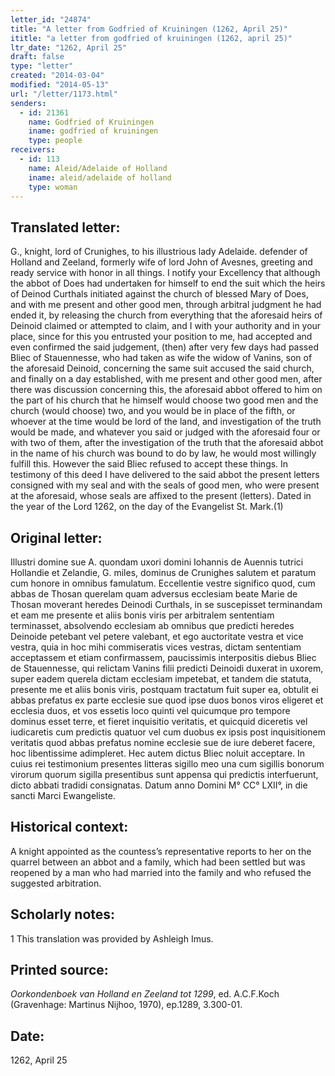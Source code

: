 ```yaml
---
letter_id: "24874"
title: "A letter from Godfried of Kruiningen (1262, April 25)"
ititle: "a letter from godfried of kruiningen (1262, april 25)"
ltr_date: "1262, April 25"
draft: false
type: "letter"
created: "2014-03-04"
modified: "2014-05-13"
url: "/letter/1173.html"
senders:
  - id: 21361
    name: Godfried of Kruiningen
    iname: godfried of kruiningen
    type: people
receivers:
  - id: 113
    name: Aleid/Adelaide of Holland
    iname: aleid/adelaide of holland
    type: woman
---
```

<h2> Translated letter:</h2>G., knight, lord of Crunighes, to his illustrious lady Adelaide. defender of Holland and Zeeland, formerly wife of lord John of Avesnes,  greeting and ready service with honor in all things.
	I notify your Excellency that although the abbot of Does had undertaken for himself to end the suit which the heirs of Deinod Curthals initiated against the church of blessed Mary of Does, and with me present and other good men, through arbitral judgment he had ended it, by releasing the church from everything that the aforesaid heirs of Deinoid claimed or attempted to claim, and I with your authority and in your place, since for this you entrusted your position to me, had accepted and even confirmed the said judgement, (then) after very few days had passed Bliec of Stauennesse, who had taken as wife the widow of Vanins, son of the aforesaid Deinoid, concerning the same suit accused the said church, and finally on a day established, with me present and other good men, after there was discussion concerning this, the aforesaid abbot offered to him on the part of his church that he himself would choose two good men and the church (would choose) two, and you would be in place of the fifth, or whoever at the time would be lord of the land, and investigation of the truth would be made, and whatever you said or judged with the aforesaid four or with two of them, after the investigation of the truth that the aforesaid abbot in the name of his church was bound to do by law, he would most willingly fulfill this.  However the said Bliec refused to accept these things.
	In testimony of this deed I have delivered to the said abbot the present letters consigned with my seal and with the seals of good men, who were present at the aforesaid, whose seals are affixed to the present (letters).
	Dated in the year of the Lord 1262, on the day of the Evangelist St. Mark.(1)
<h2 class="mt-4"> Original letter:</h2>Illustri domine sue A. quondam uxori domini Iohannis de Auennis tutrici Hollandie et Zelandie, G. miles, dominus de Crunighes salutem et paratum cum honore in omnibus famulatum.
Eccellentie vestre significo quod, cum abbas de Thosan querelam quam adversus ecclesiam beate Marie de Thosan moverant heredes Deinodi Curthals, in se suscepisset terminandam et eam me presente et aliis bonis viris per arbitralem sententiam terminasset, absolvendo ecclesiam ab omnibus que predicti heredes Deinoide petebant vel petere valebant, et ego auctoritate vestra et vice vestra, quia in hoc mihi commiseratis vices vestras, dictam sententiam acceptassem et etiam confirmassem, paucissimis interpositis diebus Bliec de Stauennesse, qui relictam Vanins filii predicti Deinoidi duxerat in uxorem, super eadem querela dictam ecclesiam impetebat, et tandem die statuta, presente me et aliis bonis viris, postquam tractatum fuit super ea, obtulit ei abbas prefatus ex parte ecclesie sue quod ipse duos bonos viros eligeret et ecclesia duos, et vos essetis loco quinti vel quicumque pro tempore dominus esset terre, et fieret inquisitio veritatis, et quicquid diceretis vel iudicaretis cum predictis quatuor vel cum duobus ex ipsis post inquisitionem veritatis quod abbas prefatus nomine ecclesie sue de iure deberet facere, hoc libentissime adimpleret. Hec autem dictus Bliec noluit acceptare.
In cuius rei testimonium presentes litteras sigillo meo una cum sigillis bonorum virorum quorum sigilla presentibus sunt appensa qui predictis interfuerunt, dicto abbati tradidi consignatas.
Datum anno Domini M° CC° LXII°, in die sancti Marci Ewangeliste.
<h2 class="mt-4"> Historical context:</h2>A knight appointed as the countess’s representative reports to her on the quarrel between an abbot and a family, which had been settled but was reopened by a man who had married into the family and who refused the suggested arbitration.
<h2 class="mt-4"> Scholarly notes:</h2>1 This translation was provided by Ashleigh Imus.
<h2 class="mt-4"> Printed source:</h2><p><em>Oorkondenboek van Holland en Zeeland tot 1299</em>, ed. A.C.F.Koch (Gravenhage: Martinus Nijhoo, 1970), ep.1289, 3.300-01.</p><h2 class="mt-4"> Date:</h2>1262, April 25